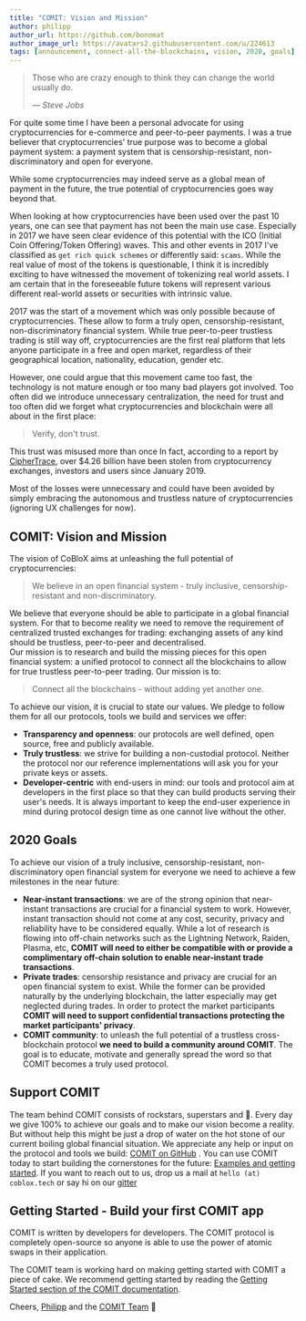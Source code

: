 ```yaml
---
title: "COMIT: Vision and Mission"
author: philipp
author_url: https://github.com/bonomat
author_image_url: https://avatars2.githubusercontent.com/u/224613
tags: [announcement, connect-all-the-blockchains, vision, 2020, goals]
---
```


> Those who are crazy enough to think they can change the world usually do.
>
> — _Steve Jobs_


For quite some time I have been a personal advocate for using cryptocurrencies for e-commerce and peer-to-peer payments. 
I was a true believer that cryptocurrencies' true purpose was to become a global payment system: a payment system that is censorship-resistant, non-discriminatory and open for everyone.

<!--truncate-->

While some cryptocurrencies may indeed serve as a global mean of payment in the future, the true potential of cryptocurrencies goes way beyond that.

When looking at how cryptocurrencies have been used over the past 10 years, one can see that payment has not been the main use case. 
Especially in 2017 we have seen clear evidence of this potential with the ICO (Initial Coin Offering/Token Offering) waves. 
This and other events in 2017 I've classified as `get rich quick schemes` or differently said: `scams`.
While the real value of most of the tokens is questionable, I think it is incredibly exciting to have witnessed the movement of tokenizing real world assets. 
I am certain that in the foreseeable future tokens will represent various different real-world assets or securities with intrinsic value.

2017 was the start of a movement which was only possible because of cryptocurrencies. 
These allow to form a truly open, censorship-resistant, non-discriminatory financial system.
While true peer-to-peer trustless trading is still way off, cryptocurrencies are the first real platform that lets anyone participate in a free and open market, regardless of their geographical location, nationality, education, gender etc.

However, one could argue that this movement came too fast, the technology is not mature enough or too many bad players got involved. 
Too often did we introduce unnecessary centralization, the need for trust and too often did we forget what cryptocurrencies and blockchain were all about in the first place:

> Verify, don't trust.

This trust was misused more than once
In fact, according to a report by [CipherTrace](https://ciphertrace.com/wp-content/uploads/2019/08/CipherTrace-Cryptocurrency-Anti-Money-Laundering-Report-2019-Q2-1.pdf), over $4.26 billion have been stolen from cryptocurrency exchanges, investors and users since January 2019.


Most of the losses were unnecessary and could have been avoided by simply embracing the autonomous and trustless nature of cryptocurrencies (ignoring UX challenges for now).


## COMIT: Vision and Mission

The vision of CoBloX aims at unleashing the full potential of cryptocurrencies:

> We believe in an open financial system - truly inclusive, censorship-resistant and non-discriminatory. 

We believe that everyone should be able to participate in a global financial system. 
For that to become reality we need to remove the requirement of centralized trusted exchanges for trading: exchanging assets of any kind should be trustless, peer-to-peer and decentralised.  
Our mission is to research and build the missing pieces for this open financial system: a unified protocol to connect all the blockchains to allow for true trustless peer-to-peer trading. Our mission is to: 

> Connect all the blockchains - without adding yet another one.

To achieve our vision, it is crucial to state our values. We pledge to follow them for all our protocols, tools we build and services we offer:

* **Transparency and openness**: our protocols are well defined, open source, free and publicly available.
* **Truly trustless**:  we strive for building a non-custodial protocol. 
Neither the protocol nor our reference implementations will ask you for your private keys or assets.
* **Developer-centric** with end-users in mind: our tools and protocol aim at developers in the first place so that they can build products serving their user's needs. 
It is always important to keep the end-user experience in mind during protocol design time as one cannot live without the other.


## 2020 Goals

To achieve our vision of a truly inclusive, censorship-resistant, non-discriminatory open financial system for everyone we need to achieve a few milestones in the near future:
* **Near-instant transactions**: we are of the strong opinion that near-instant transactions are crucial for a financial system to work.
However, instant transaction should not come at any cost, security, privacy and reliability have to be considered equally. 
While a lot of research is flowing into off-chain networks such as the Lightning Network, Raiden, Plasma, etc, 
**COMIT will need to either be compatible with or provide a complimentary off-chain solution to enable near-instant trade transactions**.
* **Private trades**: censorship resistance and privacy are crucial for an open financial system to exist.
While the former can be provided naturally by the underlying blockchain, the latter especially may get neglected during trades. 
In order to protect the market participants **COMIT will need to support confidential transactions protecting the market participants' privacy**.
* **COMIT community**: to unleash the full potential of a trustless cross-blockchain protocol **we need to build a community around COMIT**. 
The goal is to educate, motivate and generally spread the word so that COMIT becomes a truly used protocol.


## Support COMIT

The team behind COMIT consists of rockstars, superstars and 🦄. 
Every day we give 100% to achieve our goals and to make our vision become a reality. 
But without help this might be just a drop of water on the hot stone of our current boiling global financial situation. 
We appreciate any help or input on the protocol and tools we build: [COMIT on GitHub](https://github.com/comit-network/) .
You can use COMIT today to start building the cornerstones for the future: [Examples and getting started](https://github.com/comit-network/create-comit-app/). 
If you want to reach out to us, drop us a mail at `hello (at) coblox.tech` or say hi on our [gitter](https://gitter.im/comit-network/community) 

## Getting Started - Build your first COMIT app

COMIT is written by developers for developers. 
The COMIT protocol is completely open-source so anyone is able to use the power of atomic swaps in their application.

The COMIT team is working hard on making getting started with COMIT a piece of cake. 
We recommend getting started by reading the [Getting Started section of the COMIT documentation](https://comit.network/docs/getting-started/create-comit-app/). 

Cheers,
[Philipp](https://twitter.com/bonomat) and the [COMIT Team](https://twitter.com/comit_network) 💪
